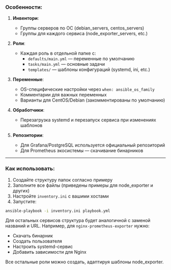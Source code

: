 ### Особенности:
1. **Инвентори**:
   - Группы серверов по ОС (debian_servers, centos_servers)
   - Группы для каждого сервиса (node_exporter_servers, etc.)

2. **Роли**:
   - Каждая роль в отдельной папке с:
     - `defaults/main.yml` — переменные по умолчанию
     - `tasks/main.yml` — основные задачи
     - `templates/` — шаблоны конфигураций (systemd, ini, etc.)

3. **Переменные**:
   - OS-специфические настройки через `when: ansible_os_family`
   - Комментарии для важных переменных
   - Варианты для CentOS/Debian (закомментированы по умолчанию)

4. **Обработчики**:
   - Перезагрузка systemd и перезапуск сервиса при изменениях шаблонов

5. **Репозитории**:
   - Для Grafana/PostgreSQL используется официальный репозиторий
   - Для Prometheus экосистемы — скачивание бинарников

---

### Как использовать:
1. Создайте структуру папок согласно примеру
2. Заполните все файлы (приведены примеры для node_exporter и других)
3. Настройте `inventory.ini` с вашими хостами
4. Запустите:
```bash
ansible-playbook -i inventory.ini playbook.yml
```

Для остальных сервисов структура будет аналогичной с заменой названий и URL. Например, для `nginx-prometheus-exporter` нужно:
- Скачать бинарник
- Создать пользователя
- Настроить systemd-сервис
- Добавить зависимости для Nginx

Все остальные роли можно создать, адаптируя шаблоны node_exporter.
